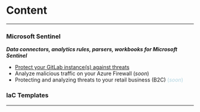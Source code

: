 # Content
___

### Microsoft Sentinel

***Data connectors, analytics rules, parsers, workbooks for Microsoft Sentinel***

- <a href="articles/Sentinel-GitLab.md">Protect your GitLab instance(s) against threats</a>
- Analyze malicious traffic on your Azure Firewall <span style="font-color:#B1D4E0;">(*soon*)</span>
- Protecting and analyzing threats to your retail business (B2C) <span style="color:#B1D4E0;">(*soon*)</span>

### IaC Templates

___
